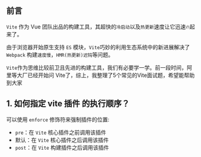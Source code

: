 ## 前言

`Vite` 作为 Vue 团队出品的构建工具，其超快的`冷启动`以及`热更新`速度让它迅速🔥起来了。  

由于浏览器开始原生支持 `ES` 模块，`Vite`巧妙的利用生态系统中的新进展解决了 `Webpack` 构建`速度慢`，`HMR(热更新)迟钝`等问题。  

`Vite`作为思维比较前卫且先进的构建工具，我们有必要学一学。前一段时间，阿里等大厂已经开始问 Vite了，综上，我整理了5个常见的Vite面试题，希望能帮助到大家  

## 1. 如何指定 vite 插件 的执行顺序？

可以使用 `enforce` 修饰符来强制插件的位置:

- `pre`：在 `Vite` 核心插件之前调用该插件
- 默认：在 `Vite` 核心插件之后调用该插件
- `post`：在 `Vite` 构建插件之后调用该插件

## 